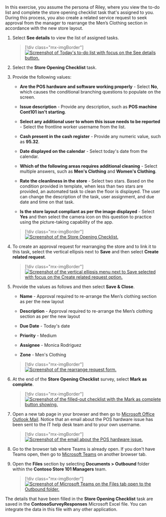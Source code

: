 In this exercise, you assume the persona of Riley, where you view the to-do list and complete the store opening checklist task that's assigned to you. During this process, you also create a related service request to seek approval from the manager to rearrange the Men’s Clothing section in accordance with the new store layout. 

1. Select **See details** to view the list of assigned tasks.

   > [!div class="mx-imgBorder"]
   > [![Screenshot of Today's to-do list with focus on the See details button.](../media/to-do.png)](../media/to-do.png#lightbox)

1. Select the **Store Opening Checklist** task.

1. Provide the following values:

   - **Are the POS hardware and software working properly** - Select **No**, which causes the conditional branching questions to populate on the screen.

   - **Issue description** - Provide any description, such as **POS machine Cont101 isn't starting**.

   - **Select any additional user to whom this issue needs to be reported** - Select the frontline worker username from the list.

   - **Cash present in the cash register** - Provide any numeric value, such as **95.32**.

   - **Date displayed on the calendar** - Select today's date from the calendar.

   - **Which of the following areas requires additional cleaning** - Select multiple answers, such as **Men's Clothing** and **Women's Clothing**.

   - **Rate the cleanliness in the store** - Select two stars. Based on the condition provided in template, when less than two stars are provided, an automated task to clean the floor is displayed. The user can change the description of the task, user assignment, and due date and time on that task. 
   - **Is the store layout compliant as per the image displayed** - Select **Yes** and then select the camera icon on this question to practice using the picture-taking capability of the app.

   > [!div class="mx-imgBorder"]
   > [![Screenshot of the Store Opening Checklist.](../media/store-opening.png)](../media/store-opening.png#lightbox)

1. To create an approval request for rearranging the store and to link it to this task, select the vertical ellipsis next to **Save** and then select **Create related request**.

   > [!div class="mx-imgBorder"]
   > [![Screenshot of the vertical ellipsis menu next to Save selected with focus on the Create related request option.](../media/create-related.png)](../media/create-related.png#lightbox)

1. Provide the values as follows and then select **Save & Close**.

   - **Name** - Approval required to re-arrange the Men’s clothing section as per the new layout

   - **Description** - Approval required to re-arrange the Men’s clothing section as per the new layout

   - **Due Date** - Today's date

   - **Priority** - Medium

   - **Assignee** - Monica Rodriguez

   - **Zone** - Men's Clothing

   > [!div class="mx-imgBorder"]
   > [![Screenshot of the rearrange request form.](../media/rearrange-request.png)](../media/rearrange-request.png#lightbox)

1. At the end of the **Store Opening Checklist** survey, select **Mark as complete**.

   > [!div class="mx-imgBorder"]
   > [![Screenshot of the filled-out checklist with the Mark as complete button showing.](../media/mark-complete.png)](../media/mark-complete.png#lightbox)

1. Open a new tab page in your browser and then go to [Microsoft Office Outlook Mail](https://outlook.office.com/?azure-portal=true). Notice that an email about the POS hardware issue has been sent to the IT help desk team and to your own username.

   > [!div class="mx-imgBorder"]
   > [![Screenshot of the email about the POS hardware issue.](../media/email.png)](../media/email.png#lightbox)

1. Go to the browser tab where Teams is already open. If you don't have Teams open, then go to [Microsoft Teams](https://teams.microsoft.com/?azure-portal=true) on another browser tab.

1. Open the **Files** section by selecting **Documents > Outbound** folder within the **Contoso Store 101 Managers** team.

   > [!div class="mx-imgBorder"]
   > [![Screenshot of Microsoft Teams on the Files tab open to the Outbound folder.](../media/outbound.png)](../media/outbound.png#lightbox)

The details that have been filled in the **Store Opening Checklist** task are saved in the **ContosoSurveyResponses** Microsoft Excel file. You can integrate the data in this file with any other application.
